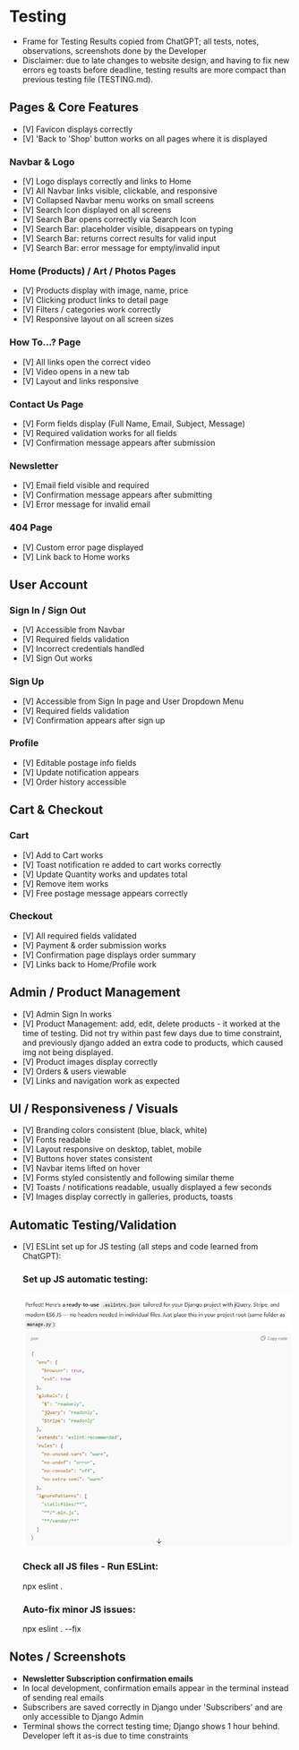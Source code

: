 # Testing
* Frame for Testing Results copied from ChatGPT; all tests, notes, observations, screenshots done by the Developer
* Disclaimer: due to late changes to website design, and having to fix new errors eg toasts before deadline,
    testing results are more compact than previous testing file (TESTING.md).

## Pages & Core Features

- [V] Favicon displays correctly
- [V] 'Back to 'Shop' button works on all pages where it is displayed

### Navbar & Logo
- [V] Logo displays correctly and links to Home
- [V] All Navbar links visible, clickable, and responsive
- [V] Collapsed Navbar menu works on small screens
- [V] Search Icon displayed on all screens
- [V] Search Bar opens correctly via Search Icon
- [V] Search Bar: placeholder visible, disappears on typing
- [V] Search Bar: returns correct results for valid input
- [V] Search Bar: error message for empty/invalid input

### Home (Products) / Art / Photos Pages
- [V] Products display with image, name, price
- [V] Clicking product links to detail page
- [V] Filters / categories work correctly
- [V] Responsive layout on all screen sizes

### How To...? Page
- [V] All links open the correct video
- [V] Video opens in a new tab
- [V] Layout and links responsive

### Contact Us Page
- [V] Form fields display (Full Name, Email, Subject, Message)
- [V] Required validation works for all fields
- [V] Confirmation message appears after submission

### Newsletter
- [V] Email field visible and required
- [V] Confirmation message appears after submitting
- [V] Error message for invalid email

### 404 Page
- [V] Custom error page displayed
- [V] Link back to Home works

## User Account

### Sign In / Sign Out
- [V] Accessible from Navbar
- [V] Required fields validation
- [V] Incorrect credentials handled
- [V] Sign Out works

### Sign Up
- [V] Accessible from Sign In page and User Dropdown Menu
- [V] Required fields validation
- [V] Confirmation appears after sign up

### Profile
- [V] Editable postage info fields
- [V] Update notification appears
- [V] Order history accessible

## Cart & Checkout

### Cart
- [V] Add to Cart works
- [V] Toast notification re added to cart works correctly
- [V] Update Quantity works and updates total
- [V] Remove item works
- [V] Free postage message appears correctly


### Checkout
- [V] All required fields validated
- [V] Payment & order submission works
- [V] Confirmation page displays order summary
- [V] Links back to Home/Profile work

## Admin / Product Management

- [V] Admin Sign In works
- [V] Product Management: add, edit, delete products - it worked at the time of testing.
        Did not try within past few days due to time constraint, and previously 
        django added an extra code to products, which caused img not being displayed.
- [V] Product images display correctly
- [V] Orders & users viewable
- [V] Links and navigation work as expected

## UI / Responsiveness / Visuals

- [V] Branding colors consistent (blue, black, white)
- [V] Fonts readable
- [V] Layout responsive on desktop, tablet, mobile
- [V] Buttons hover states consistent
- [V] Navbar items lifted on hover
- [V] Forms styled consistently and following similar theme
- [V] Toasts / notifications readable, usually displayed a few seconds
- [V] Images display correctly in galleries, products, toasts

## Automatic Testing/Validation

- [V] ESLint set up for JS testing (all steps and code learned from ChatGPT):
    ### Set up JS automatic testing:
    ![eslint.json from ChatGPT](docs/readme_images/eslint.json_from_chatGPT.png)

    ### Check all JS files - Run ESLint:
    npx eslint .

    ### Auto-fix minor JS issues:
    npx eslint . --fix

## Notes / Screenshots

- **Newsletter Subscription confirmation emails**
 - In local development, confirmation emails appear in the terminal instead of sending real emails
 - Subscribers are saved correctly in Django under 'Subscribers' and are only accessible to Django Admin
 - Terminal shows the correct testing time; Django shows 1 hour behind. Developer left it as-is due to time constraints